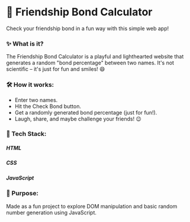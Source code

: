 <h1>💫 Friendship Bond Calculator</h1>
Check your friendship bond in a fun way with this simple web app!

<h3>✨ What is it?</h3>
The Friendship Bond Calculator is a playful and lighthearted website that generates a random "bond percentage" between two names. It's not scientific – it's just for fun and smiles! 😄
<h3>
🛠️ How it works:</h3>
<ul>
<li>Enter two names.</li>
<li>
Hit the Check Bond button.</li>

<li>Get a randomly generated bond percentage (just for fun!).</li>
<li>
Laugh, share, and maybe challenge your friends! 😉</li>
</ul>
<h3>🔧 Tech Stack:</h3>
<h5>HTML
</h5> <h5>
CSS  </h5>
<h5>
JavaScript</h5>

<h3>🎯 Purpose:</h3>
Made as a fun project to explore DOM manipulation and basic random number generation using JavaScript.
